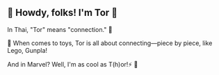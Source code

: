 ## 👋 Howdy, folks! I'm Tor 🖖
In Thai, "Tor" means "connection." 🔗

🤖 When comes to toys, Tor is all about connecting—piece by piece, like Lego, Gunpla! 

And in Marvel? Well, I'm as cool as T(h)or!⚡ 🤣
